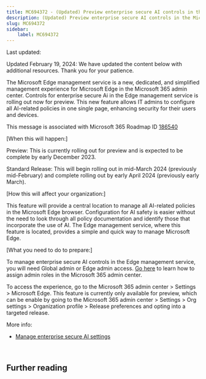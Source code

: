 ```yaml
---
title: MC694372 - (Updated) Preview enterprise secure AI controls in the Microsoft Edge management service
description: (Updated) Preview enterprise secure AI controls in the Microsoft Edge management service
slug: MC694372
sidebar:
    label: MC694372
---
```



Last updated: 

<p style="">Updated February 19, 2024: We have updated the content below with additional resources. Thank you for your patience.</p><p style="">The Microsoft Edge management service is a new, dedicated, and simplified management experience for Microsoft Edge in the Microsoft 365 admin center. Controls for enterprise secure Ai in the Edge management service is rolling out now for preview. This new feature allows IT admins to configure all AI-related policies in one single page, enhancing security for their users and devices.</p>
<p>This message is associated with Microsoft 365 Roadmap ID <a href="https://www.microsoft.com/microsoft-365/roadmap?filters=&amp;searchterms=186540" target="_blank">186540</a></p>
<p>[When this will happen:]</p>

<p>Preview: This is currently rolling out for preview and is expected to be complete by early December 2023.</p><p>Standard Release: This will begin rolling out in mid-March 2024 (previously mid-February) and complete rolling out by early April 2024 (previously early March).</p>

<p>[How this will affect your organization:]</p>

<p>This feature will provide a central location to manage all AI-related policies in the Microsoft Edge browser. Configuration for AI safety is easier without the need to look through all policy documentation and identify those that incorporate the use of AI. The Edge management service, where this feature is located, provides a simple and quick way to manage Microsoft Edge.</p>
<p>[What you need to do to prepare:]</p>
<p>To manage enterprise secure AI controls in the Edge management service, you will need Global admin or Edge admin access. <a href="https://learn.microsoft.com/microsoft-365/admin/add-users/assign-admin-roles?view=o365-worldwide" target="_blank">Go here</a> to learn how to assign admin roles in the Microsoft 365 admin center.
</p><p>To access the experience, go to the Microsoft 365 admin center &gt; Settings &gt; Microsoft Edge. This feature is currently only available for preview, which can be enable by going to the Microsoft 365 admin center &gt; Settings &gt; Org settings &gt; Organization profile &gt; Release preferences and opting into a targeted release.</p><p>More info:</p><ul><li><a href="https://learn.microsoft.com/deployedge/microsoft-edge-management-service#manage-enterprise-secure-ai-settings" target="_blank">Manage enterprise secure AI settings</a></li></ul>
<p><br></p>

## Further reading

